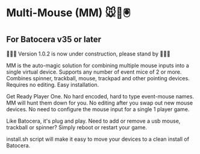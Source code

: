 # Multi-Mouse (MM) 🐭👾🖲️
## For Batocera v35 or later

🚧🚧🚧 Version 1.0.2 is now under construction, please stand by 🚧🚧🚧

MM is the auto-magic solution for combining multiple mouse inputs into a single virtual device. Supports any number of event mice of 2 or more. Combines spinner, trackball, mouse, trackpad and other pointing devices. Requires no editing. Easy installation.

Get Ready Player One. No hard encoded, hard to type event-mouse names. MM will hunt them down for you. No editing after you swap out new mouse devices. No need to configure the mouse input for a single 1 player game.

Like Batocera, it's plug and play. Need to add or remove a usb mouse, trackball or spinner? Simply reboot or restart your game.

install.sh script will make it easy to move your devices to a clean install of Batocera.
